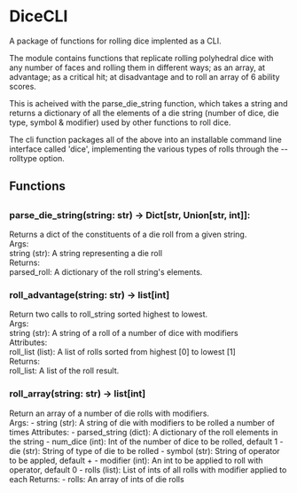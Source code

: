 <h1>DiceCLI</h1>
<p>A package of functions for rolling dice implented as a CLI.</p>
<p>The module contains functions that replicate rolling polyhedral dice with any number of faces and rolling them in different ways; as an array, at advantage; as a critical hit; at disadvantage and to roll an array of 6 ability scores.</p>
<p>This is acheived with the parse_die_string function, which takes a string and  returns a dictionary of all the elements of a die string (number of dice, die type, symbol & modifier) used by other functions to roll dice.</p>
<p>The cli function packages all of the above into an installable command line  interface called 'dice', implementing the various types of rolls through the --rolltype option.</p>
<h2>Functions<h2>
<h3>parse_die_string(string: str) -> Dict[str, Union[str, int]]:</h3>
<p>Returns a dict of the constituents of a die roll from a given string.<br>
Args:<br>
string (str): A string representing a die roll<br>
Returns:<br>
parsed_roll: A dictionary of the roll string's elements.</p>
<h3>roll_advantage(string: str) -> list[int]</h3>
<p>Return two calls to roll_string sorted highest to lowest.<br>
Args:<br>
string (str): A string of a roll of a number of dice with modifiers<br>
Attributes:<br>
roll_list (list): A list of rolls sorted from highest [0] to lowest [1]<br>
Returns:<br>
roll_list: A list of the roll result.</p>

<h3>roll_array(string: str) -> list[int]</h3>
<p>Return an array of a number of die rolls with modifiers.<br>
Args:
- string (str): A string of die with modifiers to be rolled a number of times
Attributes:
- parsed_string (dict): A dictionary of the roll elements in the string
- num_dice (int): Int of the number of dice to be rolled, default 1
- die (str): String of type of die to be rolled
- symbol (str): String of operator to be appled, default +
- modifier (int): An int to be applied to roll with operator, default 0
- rolls (list): List of ints of all rolls with modifier applied to each
Returns:
- rolls: An array of ints of die rolls</p>
